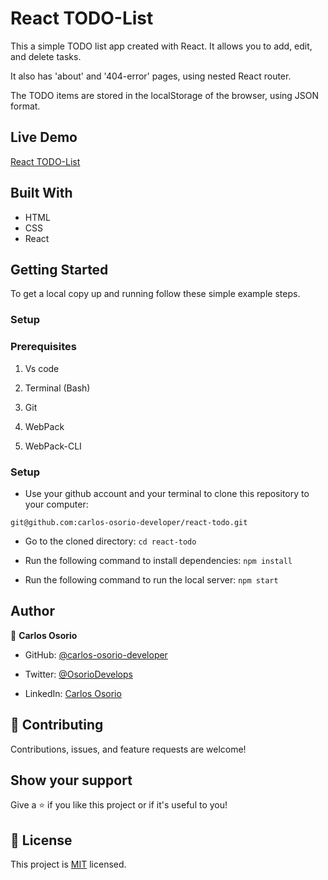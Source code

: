 # React TODO-List

This a simple TODO list app created with React. It allows you to add, edit, and delete tasks.

It also has 'about' and '404-error' pages, using nested React router.

The TODO items are stored in the localStorage of the browser, using JSON format.

## Live Demo

[React TODO-List](https://carlos-osorio-developer.github.io/react-todo/)

## Built With

- HTML
- CSS
- React


## Getting Started

To get a local copy up and running follow these simple example steps.

### Setup

### Prerequisites

1. Vs code

2. Terminal (Bash)

3. Git

4. WebPack

5. WebPack-CLI


### Setup

- Use your github account and your terminal to clone this repository to your computer:

`git@github.com:carlos-osorio-developer/react-todo.git`

- Go to the cloned directory:
`cd react-todo`

- Run the following command to install dependencies:
`npm install`

- Run the following command to run the local server:
`npm start`


## Author

👤 **Carlos Osorio**

- GitHub: [@carlos-osorio-developer](https://github.com/carlos-osorio-developer)

- Twitter: [@OsorioDevelops](https://twitter.com/@OsorioDevelops)

- LinkedIn: [Carlos Osorio](https://www.linkedin.com/in/carlos-osorio-developer/)
​
## 🤝 Contributing

Contributions, issues, and feature requests are welcome!


## Show your support

Give a ⭐️ if you like this project or if it's useful to you!



## 📝 License

This project is [MIT](./MIT.md) licensed.